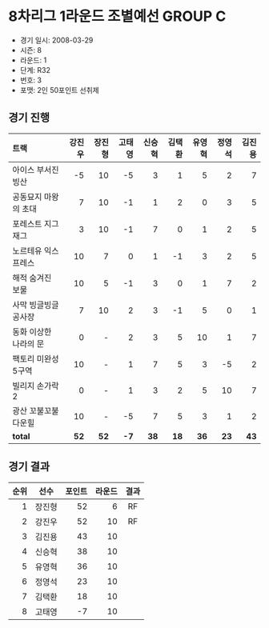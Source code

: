 # 8차리그 1라운드 조별예선 GROUP C

- 경기 일시: 2008-03-29
- 시즌: 8
- 라운드: 1
- 단계: R32
- 번호: 3
- 포맷: 2인 50포인트 선취제





## 경기 진행

| 트랙 | 강진우 | 장진형 | 고태영 | 신승혁 | 김택환 | 유영혁 | 정영석 | 김진용 |
|:---|---:|---:|---:|---:|---:|---:|---:|---:|
| 아이스 부서진 빙산 | -5 | 10 | -5 | 3 | 1 | 5 | 2 | 7 |
| 공동묘지 마왕의 초대 | 7 | 10 | -1 | 1 | 2 | 0 | 3 | 5 |
| 포레스트 지그재그 | 3 | 10 | -1 | 7 | 0 | 1 | 2 | 5 |
| 노르테유 익스프레스 | 10 | 7 | 0 | 1 | -1 | 3 | 2 | 5 |
| 해적 숨겨진 보물 | 10 | 5 | -1 | 3 | 0 | 1 | 7 | 2 |
| 사막 빙글빙글 공사장 | 7 | 10 | 2 | 3 | -1 | 5 | 0 | 1 |
| 동화 이상한 나라의 문 | 0 | - | 2 | 3 | 5 | 10 | 1 | 7 |
| 팩토리 미완성 5구역 | 10 | - | 1 | 7 | 5 | 3 | -5 | 2 |
| 빌리지 손가락 2 | 0 | - | 1 | 3 | 2 | 5 | 10 | 7 |
| 광산 꼬불꼬불 다운힐 | 10 | - | -5 | 7 | 5 | 3 | 1 | 2 |
| __total__ | __52__ | __52__ | __-7__ | __38__ | __18__ | __36__ | __23__ | __43__ |




## 경기 결과

| 순위 | 선수 | 포인트 | 라운드 | 결과 |
|---:|:---:|---:|---:|:---:|
| 1 | 장진형 | 52 | 6 | RF |
| 2 | 강진우 | 52 | 10 | RF |
| 3 | 김진용 | 43 | 10 |  |
| 4 | 신승혁 | 38 | 10 |  |
| 5 | 유영혁 | 36 | 10 |  |
| 6 | 정영석 | 23 | 10 |  |
| 7 | 김택환 | 18 | 10 |  |
| 8 | 고태영 | -7 | 10 |  |

